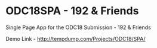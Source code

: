 # ODC18SPA - 192 & Friends
Single Page App for the ODC18 Submission - 192 &amp; Friends

Demo Link - http://tempdump.com/Projects/ODC18/SPA/
